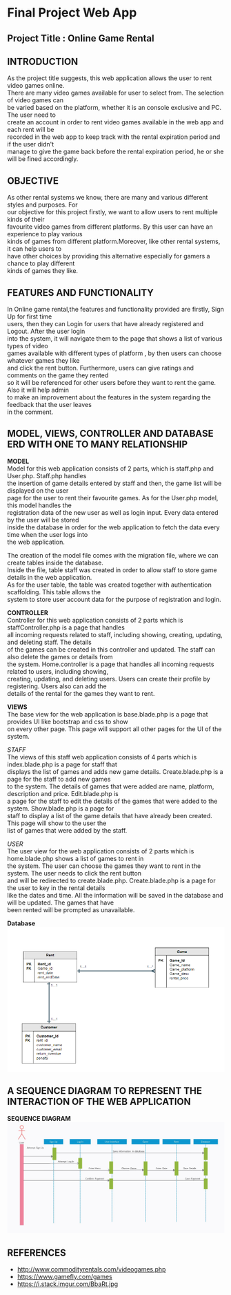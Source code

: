 # Final Project Web App

## Project Title : Online Game Rental

## INTRODUCTION
As the project title suggests, this web application allows the user to rent video games online.  
There are many video games available for user to select from. The selection of video games can  
be varied based on the platform, whether it is an console exclusive and PC. The user need to  
create an account in order to rent video games available in the web app and each rent will be  
recorded in the web app to keep track with the rental expiration period and if the user didn't  
manage to give the game back before the rental expiration period, he or she will be fined accordingly.  
## OBJECTIVE
As other rental systems we know, there are many and various different styles and purposes. For  
our objective for this project firstly, we want to allow users to rent multiple kinds of  their  
favourite video games from different platforms. By this user can have an experience to play various  
kinds of games from different platform.Moreover, like other rental systems, it can help users to  
have other choices by providing this alternative especially for gamers a chance to play different  
kinds of games they like. 

## FEATURES AND FUNCTIONALITY
In Online game rental,the features and functionality provided are firstly, Sign Up for first time  
users, then they can Login for users that have already registered and Logout. After the user login  
into the system, it will navigate them to the page that shows a  list of  various types of video  
games available with different types of platform , by then users can choose whatever games they like  
and click the rent button. Furthermore, users can give ratings and comments on the game they rented  
so it will be referenced for other users before they want to rent the game. Also it will help admin  
to make an improvement about the features in the system regarding the feedback that the user leaves  
in the comment.


## MODEL, VIEWS, CONTROLLER AND DATABASE ERD WITH ONE TO MANY RELATIONSHIP
**MODEL**  
Model for this web application consists of 2 parts, which is staff.php and User.php. Staff.php handles  
the insertion of game details entered by staff and then, the game list will be displayed on the user  
page for the user to rent their favourite games. As for the User.php model, this model handles the  
registration data of the new user as well as login input. Every data entered by the user will be stored  
inside the database in order for the web application to fetch the data every time when the user logs into  
the web application.  

The creation of the model file comes with the migration file, where we can create tables inside the database.  
Inside the file, table staff was created in order to allow staff to store game details in the web application.  
As for the user table, the table was created together with authentication scaffolding. This table allows the  
system to store user account data for the purpose of registration and login.


**CONTROLLER**  
Controller for this web application consists of 2 parts which is staffController.php is a page that handles  
all incoming requests related to staff, including showing, creating, updating, and deleting staff. The details  
of the games can be created in this controller and updated. The staff can also delete the games or details from  
the system. Home.controller is  a page that handles all incoming requests related to users, including showing,  
creating, updating, and deleting users. Users can create their profile by registering. Users also can add the  
details of the rental for the games they want to rent.

**VIEWS**  
The base view for the web application is base.blade.php is a page that provides UI like bootstrap and css to show  
on every other page. This page will support all other pages for the UI of the system.  

*STAFF*  
The views of this staff web application consists of 4 parts which is index.blade.php is a page for staff that  
displays the list of games and adds new game details. Create.blade.php is a page for the staff to add new games  
to the system. The details of games that were added are name, platform, description and price. Edit.blade.php is  
a page for the staff to edit the details of the games that were added to the system. Show.blade.php is a page for  
staff to display a list of  the game details that have already been created. This page will show to the user the  
list of games that were added by the staff.  
 
*USER*  
The user view for the web application consists of 2 parts which is home.blade.php shows a list of games to rent in  
the system. The user can choose the games they want to rent in the system. The user needs to click the rent button  
and will be redirected to create.blade.php. Create.blade.php is a page for the user to key in the rental details  
like the dates and time. All the information will be saved in the database and will be updated. The games that have  
been rented will be prompted as unavailable.    
 

**Database**  
![](ERD.png)


## A SEQUENCE	DIAGRAM	TO REPRESENT THE INTERACTION	OF THE	WEB	APPLICATION  

**SEQUENCE DIAGRAM**
![](sequencediagram.JPG)

## REFERENCES

- http://www.commodityrentals.com/videogames.php
- https://www.gamefly.com/games
- https://i.stack.imgur.com/BbaRt.jpg
